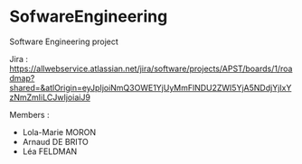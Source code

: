 # SofwareEngineering
Software Engineering project

Jira : https://allwebservice.atlassian.net/jira/software/projects/APST/boards/1/roadmap?shared=&atlOrigin=eyJpIjoiNmQ3OWE1YjUyMmFlNDU2ZWI5YjA5NDdjYjIxYzNmZmIiLCJwIjoiaiJ9

Members : 
- Lola-Marie MORON
- Arnaud DE BRITO
- Léa FELDMAN

